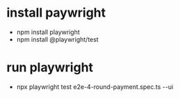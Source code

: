 # install paywright
- npm install playwright
- npm install @playwright/test

# run playwright
- npx playwright test e2e-4-round-payment.spec.ts --ui